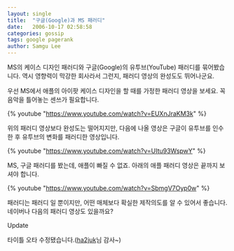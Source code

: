 ```yaml
---
layout: single
title:  "구글(Google)과 MS 패러디"
date:   2006-10-17 02:58:58
categories: gossip
tags: google pagerank
author: Samgu Lee
---
```

MS의 케이스 디자인 패러디와 구글(Google)의 유투브(YouTube) 패러디를 묶어봤습니다. 역시 영향력이 막강한 회사라서 그런지, 패러디 영상의 완성도도 뛰어나군요.

우선 MS에서 애플의 아이팟 케이스 디자인을 할 때를 가정한 패러디 영상을 보세요. 꼭 음악을 틀어놓는 센쓰가 필요합니다.

{% youtube "https://www.youtube.com/watch?v=EUXnJraKM3k" %}

위의 패러디 영상보다 완성도는 떨어지지만, 다음에 나올 영상은 구글이 유투브를 인수한 후 유투브의 변화를 패러디한 영상입니다.

{% youtube "https://www.youtube.com/watch?v=UItu93WspwY" %}

MS, 구글 패러디를 봤는데, 애플이 빠질 수 없죠. 아래의 애플 패러디 영상은 끝까지 보셔야 합니다.

{% youtube "https://www.youtube.com/watch?v=SbmgV7Oyp0w" %}

패러디는 패러디 일 뿐이지만, 어떤 매체보다 확실한 제작의도를 알 수 있어서 좋습니다. 네이버나 다음의 패러디 영상도 있을까요?

Update

타이틀 오타 수정됐습니다.([ha2juk](http://ha2juk.com/)님 감사~)
